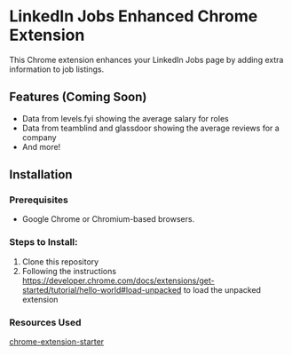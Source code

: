 # LinkedIn Jobs Enhanced Chrome Extension

This Chrome extension enhances your LinkedIn Jobs page by adding extra information to job listings.

## Features (Coming Soon)
- Data from levels.fyi showing the average salary for roles
- Data from teamblind and glassdoor showing the average reviews for a company
- And more!

## Installation

### Prerequisites
- Google Chrome or Chromium-based browsers.

### Steps to Install:

1. Clone this repository
2. Following the instructions https://developer.chrome.com/docs/extensions/get-started/tutorial/hello-world#load-unpacked to load the unpacked extension

### Resources Used
[chrome-extension-starter ](https://github.com/omribarmats/chrome-extension-starter)
